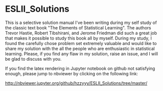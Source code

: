 # ESLII_Solutions

This is a selective solution manual I've been writing during my self study of the classic text book "The Elements of Statistical Learning". The authors Trevor Hastie, Robert Tibshirani, and Jerome Friedman did such a great job that makes it possible to study this book all by myself. During my study, I found the carefully chose problem set extremely valuable and would like to share my solution with the all the people who are enthusiastic in statistical learning. Please, if you find any flaw in my solution, raise an issue, and I will be glad to discuss with you.

If you find the latex rendering in Jupyter notebook on github not satisfying enough, please jump to nbviewer by clicking on the following link:

http://nbviewer.jupyter.org/github/hzzyyy/ESLII_Solutions/tree/master/
